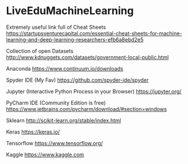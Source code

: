 # LiveEduMachineLearning

Extremely useful link full of Cheat Sheets
https://startupsventurecapital.com/essential-cheat-sheets-for-machine-learning-and-deep-learning-researchers-efb6a8ebd2e5

Collection of open Datasets
http://www.kdnuggets.com/datasets/government-local-public.html

Anaconda
https://www.continuum.io/downloads

Spyder IDE (My Fav)
https://github.com/spyder-ide/spyder

Jupyter (Interactive Python Process in your Browser)
https://jupyter.org/

PyCharm IDE (Community Edition is free)
https://www.jetbrains.com/pycharm/download/#section=windows

Sklearn
http://scikit-learn.org/stable/index.html

Keras
https://keras.io/

Tensorflow
https://www.tensorflow.org/

Kaggle
https://www.kaggle.com
